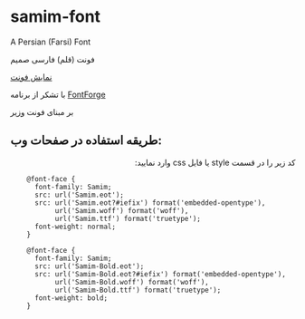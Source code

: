 # samim-font
A Persian (Farsi) Font

فونت (قلم) فارسی صمیم

[نمایش فونت](http://rastikerdar.github.io/samim-font/)

با تشکر از برنامه [FontForge](https://fontforge.github.io)

بر مبنای فونت [وزیر](http://rastikerdar.github.io/Samim-font/)


طریقه استفاده در صفحات وب:
--------------------------
<div lang="fa" dir="rtl">
کد زیر را در قسمت style یا فایل css وارد نمایید:
</div>


```
    @font-face {
      font-family: Samim;
      src: url('Samim.eot');
      src: url('Samim.eot?#iefix') format('embedded-opentype'),
           url('Samim.woff') format('woff'),
           url('Samim.ttf') format('truetype');
      font-weight: normal;
    }
      
    @font-face {
      font-family: Samim;
      src: url('Samim-Bold.eot');
      src: url('Samim-Bold.eot?#iefix') format('embedded-opentype'),
           url('Samim-Bold.woff') format('woff'),
           url('Samim-Bold.ttf') format('truetype');
      font-weight: bold;
    }
```


